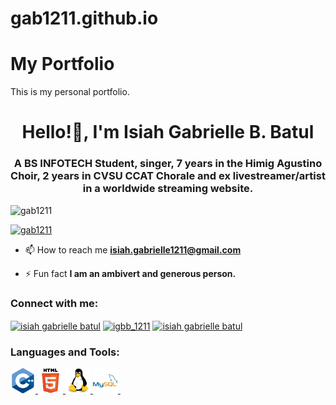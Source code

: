 # gab1211.github.io
# My Portfolio
This is my personal portfolio.

<h1 align="center">Hello!🤗, I'm Isiah Gabrielle B. Batul</h1>
<h3 align="center">A BS INFOTECH Student, singer, 7 years in the Himig Agustino Choir, 2 years in CVSU CCAT Chorale and ex livestreamer/artist in a worldwide streaming website.</h3>

<p align="left"> <img src="https://komarev.com/ghpvc/?username=gab1211&label=Profile%20views&color=0e75b6&style=flat" alt="gab1211" /> </p>

<p align="left"> <a href="https://github.com/ryo-ma/github-profile-trophy"><img src="https://github-profile-trophy.vercel.app/?username=gab1211" alt="gab1211" /></a> </p>

- 📫 How to reach me **isiah.gabrielle1211@gmail.com**

- ⚡ Fun fact **I am an ambivert and generous person.**

<h3 align="left">Connect with me:</h3>
<p align="left">
<a href="https://fb.com/isiah gabrielle batul" target="blank"><img align="center" src="https://raw.githubusercontent.com/rahuldkjain/github-profile-readme-generator/master/src/images/icons/Social/facebook.svg" alt="isiah gabrielle batul" height="30" width="40" /></a>
<a href="https://instagram.com/igbb_1211" target="blank"><img align="center" src="https://raw.githubusercontent.com/rahuldkjain/github-profile-readme-generator/master/src/images/icons/Social/instagram.svg" alt="igbb_1211" height="30" width="40" /></a>
<a href="https://www.youtube.com/c/isiah gabrielle batul" target="blank"><img align="center" src="https://raw.githubusercontent.com/rahuldkjain/github-profile-readme-generator/master/src/images/icons/Social/youtube.svg" alt="isiah gabrielle batul" height="30" width="40" /></a>
</p>

<h3 align="left">Languages and Tools:</h3>
<p align="left"> <a href="https://www.w3schools.com/cpp/" target="_blank" rel="noreferrer"> <img src="https://raw.githubusercontent.com/devicons/devicon/master/icons/cplusplus/cplusplus-original.svg" alt="cplusplus" width="40" height="40"/> </a> <a href="https://www.w3.org/html/" target="_blank" rel="noreferrer"> <img src="https://raw.githubusercontent.com/devicons/devicon/master/icons/html5/html5-original-wordmark.svg" alt="html5" width="40" height="40"/> </a> <a href="https://www.linux.org/" target="_blank" rel="noreferrer"> <img src="https://raw.githubusercontent.com/devicons/devicon/master/icons/linux/linux-original.svg" alt="linux" width="40" height="40"/> </a> <a href="https://www.mysql.com/" target="_blank" rel="noreferrer"> <img src="https://raw.githubusercontent.com/devicons/devicon/master/icons/mysql/mysql-original-wordmark.svg" alt="mysql" width="40" height="40"/> </a> <a href="https://www.photoshop.com/en" target="_blank" rel="noreferrer"> <img 

